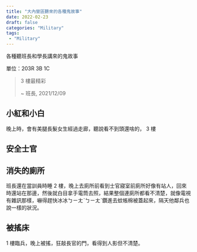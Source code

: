 ```yaml
---
title: "大內營區聽來的各種鬼故事"
date: 2022-02-23
draft: false
categories: "Military"
tags: 
 - "Military"
---
```

各種聽班長和學長講來的鬼故事

單位：203R 3B 1C

> 3 樓最精彩
>
> ~ 班長, 2021/12/09

## 小紅和小白

晚上時，會有美腿長髮女生經過走廊，聽說看不到頭還啥的， 3 樓

## 安全士官



## 消失的廁所

班長還在當訓員時睡 2 樓，晚上去廁所前看到士官寢室前廁所好像有站人，回來時還站在那邊，然後就白目拿手電筒去照，結果整個連廁所都看不清楚，就像電視有雜訊那樣，嚇得趕快冰冰ㄅㄧㄤˋㄅㄧㄤˋ鑽進去蚊帳棉被蓋起來，隔天他鄰兵也說一樣的狀況。

## 被搖床

1 樓臨兵，晚上被搖，狂敲長官的門，看得到人影但不清楚。